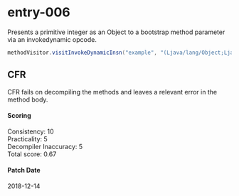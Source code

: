 # entry-006
Presents a primitive integer as an Object to a bootstrap method parameter via an invokedynamic opcode.

```java
methodVisitor.visitInvokeDynamicInsn("example", "(Ljava/lang/Object;Ljava/lang/Object;Ljava/lang/Object;Ljava/lang/Object;)Ljava/lang/Object;", bsm, 1);
```

## CFR
CFR fails on decompiling the methods and leaves a relevant error in the method body.

#### Scoring
Consistency: 10  
Practicality: 5  
Decompiler Inaccuracy: 5  
Total score: 0.67  

#### Patch Date
2018-12-14